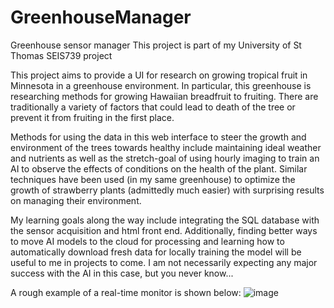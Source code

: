 # GreenhouseManager
Greenhouse sensor manager
This project is part of my University of St Thomas SEIS739 project

This project aims to provide a UI for research on growing tropical fruit in Minnesota in a greenhouse environment. In particular, this greenhouse is researching methods for growing Hawaiian breadfruit to fruiting. There are traditionally a variety of factors that could lead to death of the tree or prevent it from fruiting in the first place.

Methods for using the data in this web interface to steer the growth and environment of the trees towards healthy include maintaining ideal weather and nutrients as well as the stretch-goal of using hourly imaging to train an AI to observe the effects of conditions on the health of the plant. Similar techniques have been used (in my same greenhouse) to optimize the growth of strawberry plants (admittedly much easier) with surprising results on managing their environment. 

My learning goals along the way include integrating the SQL database with the sensor acquisition and html front end. Additionally, finding better ways to move AI models to the cloud for processing and learning how to automatically download fresh data for locally training the model will be useful to me in projects to come. I am not necessarily expecting any major success with the AI in this case, but you never know...

A rough example of a real-time monitor is shown below:
![image](https://user-images.githubusercontent.com/6502745/216802459-e78688a2-1afa-4d65-af07-cf201d380355.png)
